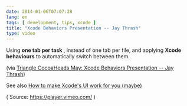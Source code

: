 ```yaml
---
date: 2014-01-06T07:07:28
lang: en
tags: [ development, tips, xcode ]
title: "Xcode Behaviors Presentation -- Jay Thrash"
type: video
---
```


Using **one tab per task** , instead of one tab per file, and applying **Xcode behaviours** to automatically switch between them.

(via [Triangle CocoaHeads May: Xcode Behaviors Presentation -- Jay Thrash](http://www.jaythrash.com/blog/2012/06/04/xcode-behaviors-presentation/))

See also [How to make Xcode's UI work for you (maybe)](http://brian-webster.tumblr.com/post/22060296528/how-to-make-xcode-4s-ui-work-for-you-maybe)

( Source: <https://player.vimeo.com/> )

